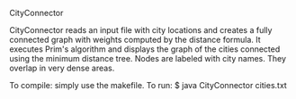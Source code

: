 CityConnector

CityConnector reads an input file with city locations and creates a fully connected graph with weights computed by the distance formula. It executes Prim's algorithm and displays the graph of the cities connected using the minimum distance tree. Nodes are labeled with city names. They overlap in very dense areas. 

To compile: simply use the makefile.
To run: 
  $ java CityConnector cities.txt 
